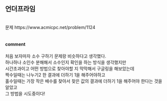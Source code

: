 ## 언더프라임

<br>
문제 https://www.acmicpc.net/problem/1124
<br>
<br>

#### comment
처음 보자마자 소수 구하기 문제랑 비슷하다고 생각했다.<br>
하나하나 소인수 분해해서 소수인지 확인을 하는 방식을 생각했지만<br>
시간초과이고 어떤 방법으로 찾아야할 지 막막해서 구글링을 해보았는데 <br>
짝수일때는 나누기2 한 결과에 더하기 1을 해주어야하고 <br>
홀수일때는 가장 작은 배수를 찾아서 찾은 값의 결과에 더하기 1을 해주어야 한다는 것을 알았고<br>
그 방법을 시도중이다!<br>
